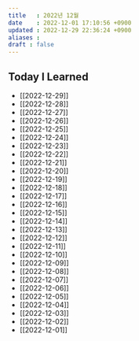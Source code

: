```yaml
---
title   : 2022년 12월 
date    : 2022-12-01 17:10:56 +0900
updated : 2022-12-29 22:36:24 +0900
aliases : 
draft : false
---
```

## Today I Learned
- [[2022-12-29]]
- [[2022-12-28]]
- [[2022-12-27]]
- [[2022-12-26]]
- [[2022-12-25]]
- [[2022-12-24]]
- [[2022-12-23]]
- [[2022-12-22]]
- [[2022-12-21]]
- [[2022-12-20]]
- [[2022-12-19]]
- [[2022-12-18]]
- [[2022-12-17]]
- [[2022-12-16]]
- [[2022-12-15]]
- [[2022-12-14]]
- [[2022-12-13]]
- [[2022-12-12]]
- [[2022-12-11]]
- [[2022-12-10]]
- [[2022-12-09]]
- [[2022-12-08]]
- [[2022-12-07]]
- [[2022-12-06]]
- [[2022-12-05]]
- [[2022-12-04]] 
- [[2022-12-03]]
- [[2022-12-02]]
- [[2022-12-01]]






